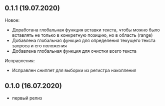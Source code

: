 ## 0.1.1 (19.07.2020)
Новое:
* Доработана глобальная функция вставки текста, чтобы можно было вставлять не только в конкретную позицию, но в область (range)
* Добавлена глобальная функция для определения текущего текста запроса и его положения
* Добавлена глобальная функция для очистки всего текста

Исправления:
* Исправлен сниппет для выборки из регистра накопления

## 0.1.0 (16.07.2020)
* первый релиз